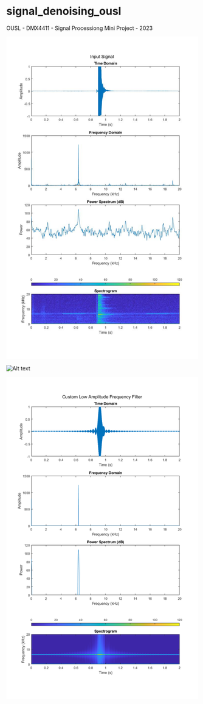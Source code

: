 # signal_denoising_ousl
 OUSL - DMX4411 - Signal Processiong Mini Project - 2023 


![Alt text](fig/input.jpg)


![Alt text](fig/cbandpass..png)


![Alt text](fig/lowamp.png)